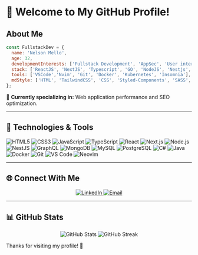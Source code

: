
# 👋 Welcome to My GitHub Profile!

## About Me

```javascript
const FullstackDev = {
  name: 'Nelson Mello',
  age: 32,
  developmentInterests: ['Fullstack Development', 'AppSec', 'User interfaces', 'API REST'],
  stack: ['ReactJS', 'NextJS', 'Typescript', 'GO', 'NodeJS', 'Nestjs', 'MongoDB', 'mySQL', 'PostgreSQL'],
  tools: ['VSCode','Nvim', 'Git', 'Docker', 'Kubernetes', 'Insomnia'],
  mdStyle: ['HTML', 'TailwindCSS', 'CSS', 'Styled-Components', 'SASS', 'Shadcn']
};
```

🌱 **Currently specializing in:** Web application performance and SEO optimization.

---

## 🔧 Technologies & Tools

![HTML5](https://img.shields.io/badge/HTML5-E34F26?style=for-the-badge&logo=html5&logoColor=white)
![CSS3](https://img.shields.io/badge/CSS3-1572B6?style=for-the-badge&logo=css3&logoColor=white)
![JavaScript](https://img.shields.io/badge/JavaScript-F7DF1E?style=for-the-badge&logo=javascript&logoColor=black)
![TypeScript](https://img.shields.io/badge/TypeScript-3178C6?style=for-the-badge&logo=typescript&logoColor=white)
![React](https://img.shields.io/badge/React-61DAFB?style=for-the-badge&logo=react&logoColor=black)
![Next.js](https://img.shields.io/badge/Next.js-000000?style=for-the-badge&logo=next.js&logoColor=white)
![Node.js](https://img.shields.io/badge/Node.js-339933?style=for-the-badge&logo=node.js&logoColor=white)
![NestJS](https://img.shields.io/badge/NestJS-E0234E?style=for-the-badge&logo=nestjs&logoColor=white)
![GraphQL](https://img.shields.io/badge/GraphQL-E10098?style=for-the-badge&logo=graphql&logoColor=white)
![MongoDB](https://img.shields.io/badge/MongoDB-47A248?style=for-the-badge&logo=mongodb&logoColor=white)
![MySQL](https://img.shields.io/badge/MySQL-4479A1?style=for-the-badge&logo=mysql&logoColor=white)
![PostgreSQL](https://img.shields.io/badge/PostgreSQL-336791?style=for-the-badge&logo=postgresql&logoColor=white)
![C#](https://img.shields.io/badge/C%23-239120?style=for-the-badge&logo=c-sharp&logoColor=white)
![Java](https://img.shields.io/badge/Java-007396?style=for-the-badge&logo=java&logoColor=white)
![Docker](https://img.shields.io/badge/Docker-2496ED?style=for-the-badge&logo=docker&logoColor=white)
![Git](https://img.shields.io/badge/Git-F05032?style=for-the-badge&logo=git&logoColor=white)
![VS Code](https://img.shields.io/badge/VS%20Code-007ACC?style=for-the-badge&logo=visual-studio-code&logoColor=white)
![Neovim](https://img.shields.io/badge/Neovim-57A143?style=for-the-badge&logo=neovim&logoColor=white)

---

## 🌐 Connect With Me

<p align="center">
  <a href="https://www.linkedin.com/in/nelsonmello-eng/">
    <img src="https://img.shields.io/badge/LinkedIn-2867b2?style=for-the-badge&logo=linkedin&logoColor=white" alt="LinkedIn">
  </a>
  <a href="mailto:contato@nelsonmello.com.br">
    <img src="https://img.shields.io/badge/Email-EA4335?style=for-the-badge&logo=gmail&logoColor=white" alt="Email">
  </a>
</p>

---

## 📊 GitHub Stats

<p align="center">
  <img src="https://github-readme-stats.vercel.app/api?username=NelsonMello&show_icons=true&theme=radical" alt="GitHub Stats">
  <img src="https://github-readme-streak-stats.herokuapp.com/?user=NelsonMello&theme=radical" alt="GitHub Streak">
</p>


Thanks for visiting my profile! 🙌
